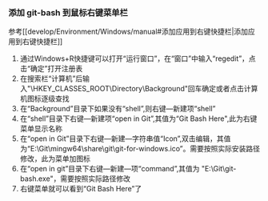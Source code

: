 ### 添加 git-bash 到鼠标右键菜单栏
参考[[develop/Environment/Windows/manual#添加应用到右键快捷栏|添加应用到右键快捷栏]]
1. 通过Windows+R快捷键可以打开“运行窗口”，在“窗口”中输入“regedit”，点击“确定”打开注册表
2. 在搜索栏“计算机”后输入"\HKEY_CLASSES_ROOT\Directory\Background"回车确定或者点击计算机图标逐级查找
3. 在“Background”目录下如果没有“shell”,则右键—新建项“shell”
4. 在“shell”目录下右键—新建项“open in Git”,其值为“Git Bash Here",此为右键菜单显示名称
5. 在“open in Git”目录下右键—新建—字符串值“Icon”,双击编辑，其值为“E:\Git\mingw64\share\git\git-for-windows.ico”。需要按照实际安装路径修改，此为菜单加图标
6. 在“open in git”目录下右键—新建—项“command”,其值为 "E:\Git\git-bash.exe"，需要按照实际路径修改
7. 右键菜单就可以看到“Git Bash Here”了